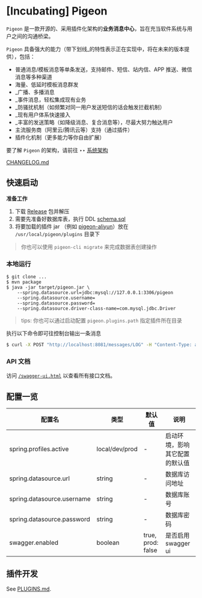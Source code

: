 # [Incubating] Pigeon

`Pigeon` 是一款开源的、采用插件化架构的**业务消息中心**，旨在充当软件系统与用户之间的沟通桥梁。

`Pigeon` 具备强大的能力（带下划线_的特性表示正在实现中，将在未来的版本提供），包括：
- 普通消息/模板消息等单条发送，支持邮件、短信、站内信、APP 推送、微信消息等多种渠道
- 海量、低延时模板消息群发
- _广播、多播消息
- _事件消息，轻松集成现有业务
- _防骚扰机制（如频繁对同一用户发送短信的话会触发拦截机制）
- _现有用户体系快速接入
- _丰富的发送策略（如降级消息、复合消息等），尽最大努力触达用户
- 主流服务商（阿里云/腾讯云等）支持（通过插件）
- 插件化机制（更多能力等你自由扩展）

要了解 `Pigeon` 的架构，请前往 ‣‣ [系统架构](docs/Arch.md)

[CHANGELOG.md](./CHANGELOG.md)

## 快速启动

**准备工作**

1. 下载 [Release](https://github.com/pigeon-cp/pigeon/releases) 包并解压
2. 需要先准备好数据库表，执行 DDL [schema.sql](./docs/schema.sql)
3. 将要加载的插件 jar （例如 [pigeon-aliyun](https://github.com/pigeon-cp/pigeon-aliyun)）放在 `/usr/local/pigeon/plugins` 目录下

> 你也可以使用 `pigeon-cli migrate` 来完成数据表创建操作

### 本地运行

```shell
$ git clone ...
$ mvn package
$ java -jar target/pigeon.jar \
    --spring.datasource.url=jdbc:mysql://127.0.0.1:3306/pigeon
    --spring.datasource.username=
    --spring.datasource.password=
    --spring.datasource.driver-class-name=com.mysql.jdbc.Driver
```

> tips: 你也可以通过启动配置 `pigeon.plugins.path` 指定插件所在目录

执行以下命令即可往控制台输出一条消息

```bash
$ curl -X POST "http://localhost:8081/messages/LOG" -H "Content-Type: application/json" -d "{ \"channel\": \"PIGEON\", \"content\": \"hello pigeon\", \"target\": \"taccisum\", \"title\": \"demo\"}"
```

### API 文档

访问 [`/swagger-ui.html`](http://127.0.0.1:8081/swagger-ui.html) 以查看所有接口文档。
 
## 配置一览 

|**配置名**|**类型**|**默认值**|**说明**|
| -- | -- | -- | -- |
|spring.profiles.active|local/dev/prod|-|启动环境，影响其它配置的默认值|
|spring.datasource.url|string|-|数据库访问地址|
|spring.datasource.username|string|-|数据库账号|
|spring.datasource.password|string|-|数据库密码|
|swagger.enabled|boolean|true, prod: false|是否启用 swagger ui|

## 插件开发

See [PLUGINS.md](./PLUGINS.md).
 
